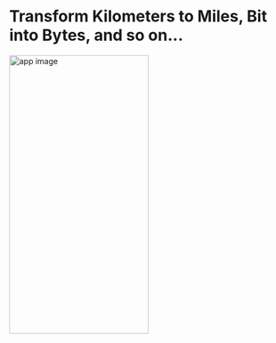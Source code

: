 # Transform Kilometers to Miles, Bit into Bytes, and so on...

<img src="https://user-images.githubusercontent.com/19293727/64783811-14322f80-d53f-11e9-8a41-4fbbf1a49127.png" alt="app image" width="250" height="500">
